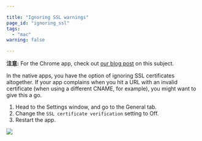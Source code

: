 ```yaml
---

title: "Ignoring SSL warnings"
page_id: "ignoring_ssl"
tags: 
  - "mac"
warning: false

---
```


**注意:** For the Chrome app, check out [our blog post][1] on this subject.

In the native apps, you have the option of ignoring SSL certificates altogether. If your app complains when you hit a URL with an invalid certificate (when using a different CNAME, for example), you might want to give this a go.

1. Head to the Settings window, and go to the General tab.
2. Change the `SSL certificate verification` setting to Off.
3. Restart the app.

[![](https://www.postman.com/img/v1/docs/self_signed_certs/ignoring_1.png)][0]


[0]: https://www.postman.com/img/v1/docs/self_signed_certs/ignoring_1.png
[1]: https://blog.postman.com/using-self-signed-certificates-with-postman/
